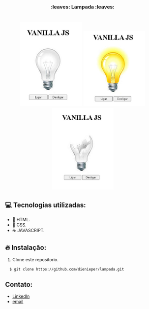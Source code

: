 <h3 align="center">
  :leaves: Lampada :leaves:
</h3>

<h1 align="center">
    <img alt="lampada ligada" src="./img/1.jpg" width="200" heigth="416" />
    <img alt="lampada desligada" src="./img/2.jpg" width="200" heigth="416" />
    <img alt="lampada quebrada" src="./img/3.jpg" width="200" heigth="416" />
</h1>

## :computer: Tecnologias utilizadas:

- 🥣 HTML.
- 🎃 CSS.
- ☕️ JAVASCRIPT.

## :fire: Instalação:

1. Clone este repositorio.

```sh
  $ git clone https://github.com/dienieper/lampada.git
```

## Contato:

- [LinkedIn](https://www.linkedin.com/in/dienieper-oliveira-98a7a4217/)
- [email](dienieper@outlook.com)
